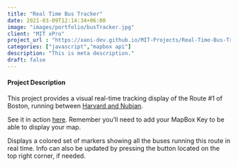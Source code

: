 ```yaml
---
title: "Real Time Bus Tracker"
date: 2021-03-09T12:14:34+06:00
image: "images/portfolio/busTracker.jpg"
client: "MIT xPro"
project_url : "https://xani-dev.github.io/MIT-Projects/Real-Time-Bus-Tracker/index.html"
categories: ["javascript","mapbox api"]
description: "This is meta description."
draft: false
---
```


#### Project Description

This project provides a visual real-time tracking display of the Route #1 of Boston, running between [Harvard and Nubian](https://www.mbta.com/schedules/1/line).

See it in action [here](https://xani-dev.github.io/MIT-Projects/Real-Time-Bus-Tracker/index.html). Remember you'll need to add your MapBox Key to be able to display your map.

Displays a colored set of markers showing all the buses running this route in real time. Info can also be updated by pressing the button located on the top right corner, if needed.

